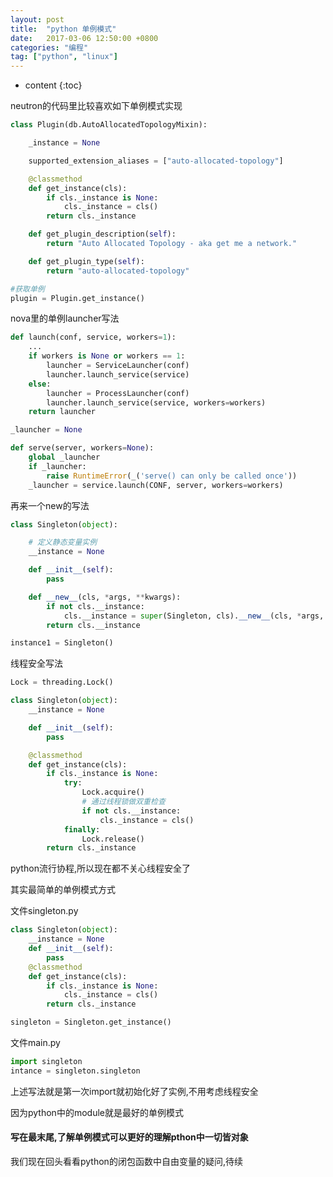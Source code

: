```yaml
---
layout: post
title:  "python 单例模式"
date:   2017-03-06 12:50:00 +0800
categories: "编程"
tag: ["python", "linux"]
---
```


* content
{:toc}


neutron的代码里比较喜欢如下单例模式实现

```python
class Plugin(db.AutoAllocatedTopologyMixin):

    _instance = None

    supported_extension_aliases = ["auto-allocated-topology"]

    @classmethod
    def get_instance(cls):
        if cls._instance is None:
            cls._instance = cls()
        return cls._instance

    def get_plugin_description(self):
        return "Auto Allocated Topology - aka get me a network."

    def get_plugin_type(self):
        return "auto-allocated-topology"

#获取单例
plugin = Plugin.get_instance()
```

nova里的单例launcher写法

```python
def launch(conf, service, workers=1):
    ...
    if workers is None or workers == 1:
        launcher = ServiceLauncher(conf)
        launcher.launch_service(service)
    else:
        launcher = ProcessLauncher(conf)
        launcher.launch_service(service, workers=workers)
    return launcher

_launcher = None

def serve(server, workers=None):
    global _launcher
    if _launcher:
        raise RuntimeError(_('serve() can only be called once'))
    _launcher = service.launch(CONF, server, workers=workers)

```


再来一个new的写法

```python
class Singleton(object):

    # 定义静态变量实例
    __instance = None

    def __init__(self):
        pass

    def __new__(cls, *args, **kwargs):
        if not cls.__instance:
            cls.__instance = super(Singleton, cls).__new__(cls, *args, **kwargs)
        return cls.__instance

instance1 = Singleton()
```

线程安全写法
```python
Lock = threading.Lock()

class Singleton(object):
    __instance = None

    def __init__(self):
        pass

    @classmethod
    def get_instance(cls):
        if cls._instance is None:
            try:
                Lock.acquire()
                # 通过线程锁做双重检查
                if not cls.__instance:
                    cls._instance = cls()
            finally:
                Lock.release()                
        return cls._instance
```

python流行协程,所以现在都不关心线程安全了


其实最简单的单例模式方式

文件singleton.py
```python
class Singleton(object):
    __instance = None
    def __init__(self):
        pass
    @classmethod
    def get_instance(cls):
        if cls._instance is None:
            cls._instance = cls()              
        return cls._instance

singleton = Singleton.get_instance()
```

文件main.py

```python
import singleton
intance = singleton.singleton
```

上述写法就是第一次import就初始化好了实例,不用考虑线程安全

因为python中的module就是最好的单例模式

#### 写在最末尾,了解单例模式可以更好的理解pthon中一切皆对象

我们现在回头看看python的闭包函数中自由变量的疑问,待续
